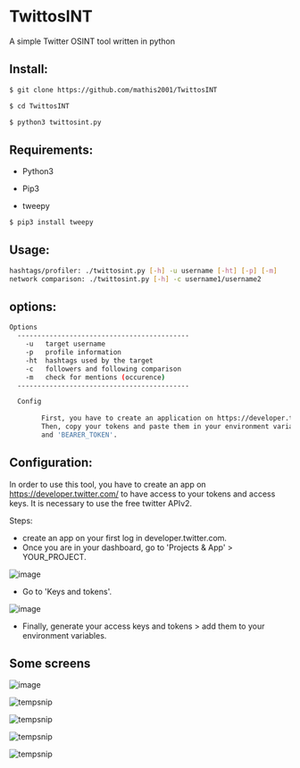 # TwittosINT
A simple Twitter OSINT tool written in python

## Install:
```bash
$ git clone https://github.com/mathis2001/TwittosINT

$ cd TwittosINT

$ python3 twittosint.py
```
## Requirements:

- Python3

- Pip3

- tweepy

```bash
$ pip3 install tweepy
```

## Usage:
```bash
hashtags/profiler: ./twittosint.py [-h] -u username [-ht] [-p] [-m]
network comparison: ./twittosint.py [-h] -c username1/username2

```
## options:
```bash
Options
  -------------------------------------------
	-u   target username
	-p   profile information
	-ht  hashtags used by the target
	-c   followers and following comparison
	-m   check for mentions (occurence)
  -------------------------------------------

  Config 
        
        First, you have to create an application on https://developer.twitter.com/.
        Then, copy your tokens and paste them in your environment variables as 'CONSUMER_KEY', 'CONSUMER_SECRET', 'ACCESS_TOKEN', 'ACCESS_TOKEN_SECRET'
        and 'BEARER_TOKEN'.

```
## Configuration:

In order to use this tool, you have to create an app on https://developer.twitter.com/ to have access to your tokens and access keys.
It is necessary to use the free twitter APIv2.

Steps:

- create an app on your first log in developer.twitter.com.
- Once you are in your dashboard, go to 'Projects & App' > YOUR_PROJECT.

![image](https://user-images.githubusercontent.com/40497633/173073516-15390f60-e63d-4e1a-b431-a135c63a56b2.png)
- Go to 'Keys and tokens'.

![image](https://user-images.githubusercontent.com/40497633/173073920-b07666e1-2f79-4db0-bf30-2788ff2dada3.png)
- Finally, generate your access keys and tokens > add them to your environment variables.

## Some screens

![image](https://user-images.githubusercontent.com/40497633/173357103-c8c4f03c-a5c1-4159-b91a-6adcc23c6124.png)

![tempsnip](https://user-images.githubusercontent.com/40497633/173075972-083ee916-e1a6-485f-b339-5775ffded5d1.png)

![tempsnip](https://user-images.githubusercontent.com/40497633/173076312-3e46ea75-abe1-41c8-b55c-24f90c4d0e99.png)

![tempsnip](https://user-images.githubusercontent.com/40497633/173076890-4e4fa858-38b9-4c6f-98d3-79cb73006618.png)

![tempsnip](https://user-images.githubusercontent.com/40497633/173352166-1bc1b27e-77f5-4a1d-aa4c-d64059da3bd2.png)


